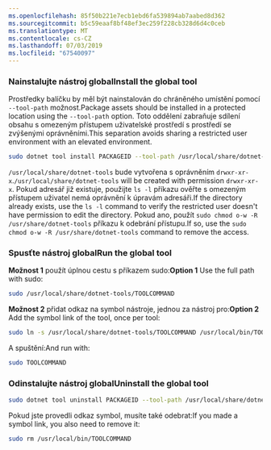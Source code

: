 ```yaml
---
ms.openlocfilehash: 85f50b221e7ecb1ebd6fa539894ab7aabed8d362
ms.sourcegitcommit: b5c59eaaf8bf48ef3ec259f228cb328d6d4c0ceb
ms.translationtype: MT
ms.contentlocale: cs-CZ
ms.lasthandoff: 07/03/2019
ms.locfileid: "67540097"
---
```

### <a name="install-the-global-tool"></a><span data-ttu-id="c022f-101">Nainstalujte nástroj global</span><span class="sxs-lookup"><span data-stu-id="c022f-101">Install the global tool</span></span>

<span data-ttu-id="c022f-102">Prostředky balíčku by měl být nainstalován do chráněného umístění pomocí `--tool-path` možnost.</span><span class="sxs-lookup"><span data-stu-id="c022f-102">Package assets should be installed in a protected location using the `--tool-path` option.</span></span> <span data-ttu-id="c022f-103">Toto oddělení zabraňuje sdílení obsahu s omezeným přístupem uživatelské prostředí s prostředí se zvýšenými oprávněními.</span><span class="sxs-lookup"><span data-stu-id="c022f-103">This separation avoids sharing a restricted user environment with an elevated environment.</span></span>

```bash
sudo dotnet tool install PACKAGEID --tool-path /usr/local/share/dotnet-tools
```

<span data-ttu-id="c022f-104">`/usr/local/share/dotnet-tools` bude vytvořena s oprávněním `drwxr-xr-x`.</span><span class="sxs-lookup"><span data-stu-id="c022f-104">`/usr/local/share/dotnet-tools` will be created with permission `drwxr-xr-x`.</span></span> <span data-ttu-id="c022f-105">Pokud adresář již existuje, použijte `ls -l` příkazu ověřte s omezeným přístupem uživatel nemá oprávnění k úpravám adresáři.</span><span class="sxs-lookup"><span data-stu-id="c022f-105">If the directory already exists, use the `ls -l` command to verify the restricted user doesn't have permission to edit the directory.</span></span> <span data-ttu-id="c022f-106">Pokud ano, použít `sudo chmod o-w -R /usr/share/dotnet-tools` příkazu k odebrání přístupu.</span><span class="sxs-lookup"><span data-stu-id="c022f-106">If so, use the `sudo chmod o-w -R /usr/share/dotnet-tools` command to remove the access.</span></span>

### <a name="run-the-global-tool"></a><span data-ttu-id="c022f-107">Spusťte nástroj global</span><span class="sxs-lookup"><span data-stu-id="c022f-107">Run the global tool</span></span>

<span data-ttu-id="c022f-108">**Možnost 1** použít úplnou cestu s příkazem sudo:</span><span class="sxs-lookup"><span data-stu-id="c022f-108">**Option 1** Use the full path with sudo:</span></span>

```bash
sudo /usr/local/share/dotnet-tools/TOOLCOMMAND
```

<span data-ttu-id="c022f-109">**Možnost 2** přidat odkaz na symbol nástroje, jednou za nástroj pro:</span><span class="sxs-lookup"><span data-stu-id="c022f-109">**Option 2** Add the symbol link of the tool, once per tool:</span></span>

```bash
sudo ln -s /usr/local/share/dotnet-tools/TOOLCOMMAND /usr/local/bin/TOOLCOMMAND
```

<span data-ttu-id="c022f-110">A spuštění:</span><span class="sxs-lookup"><span data-stu-id="c022f-110">And run with:</span></span>

```bash
sudo TOOLCOMMAND
```

### <a name="uninstall-the-global-tool"></a><span data-ttu-id="c022f-111">Odinstalujte nástroj global</span><span class="sxs-lookup"><span data-stu-id="c022f-111">Uninstall the global tool</span></span>

```bash
sudo dotnet tool uninstall PACKAGEID --tool-path /usr/local/share/dotnet-tools
```

<span data-ttu-id="c022f-112">Pokud jste provedli odkaz symbol, musíte také odebrat:</span><span class="sxs-lookup"><span data-stu-id="c022f-112">If you made a symbol link, you also need to remove it:</span></span>

```bash
sudo rm /usr/local/bin/TOOLCOMMAND
```
